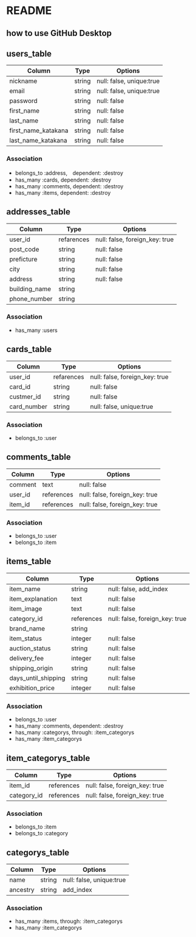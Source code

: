 # README
## how to use GitHub Desktop

## users_table
|Column|Type|Options|
|------|----|-------|
|nickname|string|null: false, unique:true|
|email|string|null: false, unique:true|
|password|string|null: false|
|first_name|string|null: false|
|last_name|string|null: false|
|first_name_katakana|string|null: false|
|last_name_katakana|string|null: false|

### Association
- belongs_to :address,　dependent: :destroy
- has_many :cards, dependent: :destroy
- has_many :comments, dependent: :destroy
- has_many :items, dependent: :destroy

## addresses_table
|Column|Type|Options|
|------|----|-------|
|user_id|refarences|null: false, foreign_key: true|
|post_code|string|null: false|
|preficture|string|null: false|
|city|string|null: false|
|address|string|null: false|
|building_name|string||
|phone_number|string||

### Association
- has_many :users

## cards_table
|Column|Type|Options|
|------|----|-------|
|user_id|refarences|null: false, foreign_key: true|
|card_id|string|null: false|
|custmer_id|string|null: false|
|card_number|string|null: false, unique:true|

### Association
- belongs_to :user

## comments_table
|Column|Type|Options|
|------|----|-------|
|comment|text|null: false|
|user_id|references|null: false, foreign_key: true|
|item_id|references|null: false, foreign_key: true|

### Association
- belongs_to :user
- belongs_to :item

## items_table
|Column|Type|Options|
|------|----|-------|
|item_name|string|null: false, add_index|
|item_explanation|text|null: false|
|item_image|text|null: false|
|category_id|references|null: false, foreign_key: true|
|brand_name|string||
|item_status|integer|null: false|
|auction_status|string|null: false|
|delivery_fee|integer|null: false|
|shipping_origin|string|null: false|
|days_until_shipping|string|null: false|
|exhibition_price|integer|null: false|

### Association
- belongs_to :user
- has_many :comments, dependent: :destroy
- has_many :categorys, through: :item_categorys
- has_many :item_categorys

## item_categorys_table
|Column|Type|Options|
|------|----|-------|
|item_id|references|null: false, foreign_key: true|
|category_id|references|null: false, foreign_key: true|

### Association
- belongs_to :item
- belongs_to :category

## categorys_table
|Column|Type|Options|
|------|----|-------|
|name|string|null: false, unique:true|
|ancestry|string|add_index|

### Association
- has_many :items, through:  :item_categorys
- has_many :item_categorys
